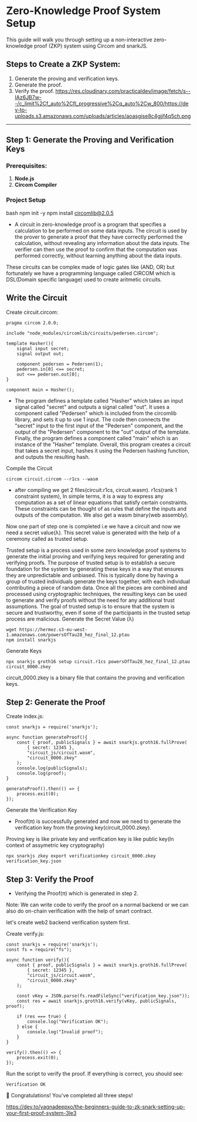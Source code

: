 # Zero-Knowledge Proof System Setup

This guide will walk you through setting up a non-interactive zero-knowledge proof (ZKP) system using Circom and snarkJS.

## Steps to Create a ZKP System:
1. Generate the proving and verification keys.
2. Generate the proof.
3. Verify the proof.
https://res.cloudinary.com/practicaldev/image/fetch/s--IAz6JB7w--/c_limit%2Cf_auto%2Cfl_progressive%2Cq_auto%2Cw_800/https://dev-to-uploads.s3.amazonaws.com/uploads/articles/aoasgise8c4gjjf4q5ch.png
---

## Step 1: Generate the Proving and Verification Keys

### Prerequisites:
1. **Node.js**
2. **Circom Compiler**

### Project Setup
 bash
npm init -y
npm install circomlib@2.0.5 

* A circuit in zero-knowledge proof is a program that specifies a calculation to be performed on some data inputs. The circuit is used by the prover to generate a proof that they have correctly performed the calculation, without revealing any information about the data inputs. The verifier can then use the proof to confirm that the computation was performed correctly, without learning anything about the data inputs.

These circuits can be complex made of logic gates like (AND, OR) but fortunately we have a programming language called CIRCOM which is DSL(Domain specific language) used to create aritmetic circuits.

## Write the Circuit
Create circuit.circom:

```
pragma circom 2.0.0;

include "node_modules/circomlib/circuits/pedersen.circom";

template Hasher(){
    signal input secret;
    signal output out;

    component pedersen = Pedersen(1);
    pedersen.in[0] <== secret;
    out <== pedersen.out[0];
}

component main = Hasher();
```
* The program defines a template called "Hasher" which takes an input signal called "secret" and outputs a signal called "out". It uses a component called "Pedersen" which is included from the circomlib library, and sets it up to use 1 input.
The code then connects the "secret" input to the first input of the "Pedersen" component, and the output of the "Pedersen" component to the "out" output of the template.
Finally, the program defines a component called "main" which is an instance of the "Hasher" template.
Overall, this program creates a circuit that takes a secret input, hashes it using the Pedersen hashing function, and outputs the resulting hash.

Compile the Circuit

```
circom circuit.circom --r1cs --wasm
```
* after compiling we get 2 files(circuit.r1cs, circuit.wasm). r1cs(rank 1 constraint system), In simple terms, it is a way to express any computation as a set of linear equations that satisfy certain constraints. These constraints can be thought of as rules that define the inputs and outputs of the computation. We also get a wasm binary(web assembly).

Now one part of step one is completed i.e we have a circuit and now we need a secret value(λ).
This secret value is generated with the help of a ceremony called as trusted setup.

Trusted setup is a process used in some zero knowledge proof systems to generate the initial proving and verifying keys required for generating and verifying proofs. The purpose of trusted setup is to establish a secure foundation for the system by generating these keys in a way that ensures they are unpredictable and unbiased. This is typically done by having a group of trusted individuals generate the keys together, with each individual contributing a piece of random data. Once all the pieces are combined and processed using cryptographic techniques, the resulting keys can be used to generate and verify proofs without the need for any additional trust assumptions. The goal of trusted setup is to ensure that the system is secure and trustworthy, even if some of the participants in the trusted setup process are malicious.
Generate the Secret Value (λ)
```
wget https://hermez.s3-eu-west-1.amazonaws.com/powersOfTau28_hez_final_12.ptau
npm install snarkjs
```
Generate Keys
```
npx snarkjs groth16 setup circuit.r1cs powersOfTau28_hez_final_12.ptau circuit_0000.zkey
```
circuit_0000.zkey is a binary file that contains the proving and verification keys.


## Step 2: Generate the Proof

Create index.js:

```
const snarkjs = require('snarkjs');

async function generateProof(){
    const { proof, publicSignals } = await snarkjs.groth16.fullProve(
        { secret: 12345 }, 
        "circuit_js/circuit.wasm", 
        "circuit_0000.zkey"
    );
    console.log(publicSignals);
    console.log(proof);
}

generateProof().then(() => {
    process.exit(0);
});
```
Generate the Verification Key
* Proof(π) is successfully generated and now we need to generate the verification key from the proving key(circuit_0000.zkey).

Proving key is like private key and verification key is like public key(In context of assymetric key cryptography)
```
npx snarkjs zkey export verificationkey circuit_0000.zkey verification_key.json
```
## Step 3: Verify the Proof
* Verifying the Proof(π) which is generated in step 2.

Note: We can write code to verify the proof on a normal backend or we can also do on-chain verification with the help of smart contract.

let's create web2 backend verification system first.

Create verify.js:

```
const snarkjs = require('snarkjs');
const fs = require("fs");

async function verify(){
    const { proof, publicSignals } = await snarkjs.groth16.fullProve(
        { secret: 12345 }, 
        "circuit_js/circuit.wasm", 
        "circuit_0000.zkey"
    );

    const vKey = JSON.parse(fs.readFileSync("verification_key.json"));
    const res = await snarkjs.groth16.verify(vKey, publicSignals, proof);

    if (res === true) {
        console.log("Verification OK");
    } else {
        console.log("Invalid proof");
    }
}

verify().then(() => {
    process.exit(0);
});
```
Run the script to verify the proof. If everything is correct, you should see:

```
Verification OK
```
🎉 Congratulations! You've completed all three steps!

https://dev.to/yagnadeepxo/the-beginners-guide-to-zk-snark-setting-up-your-first-proof-system-3le3
